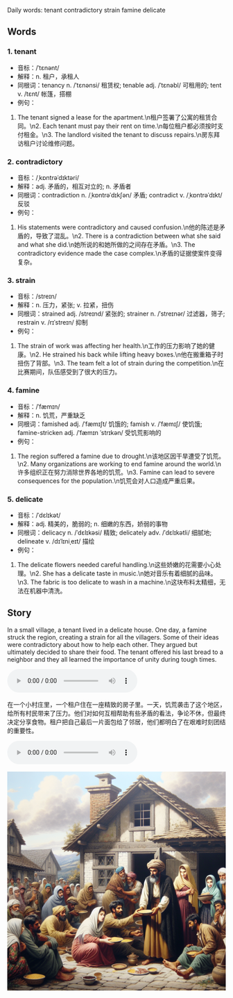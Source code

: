 Daily words: tenant contradictory strain famine delicate

## Words
### 1. tenant
- 音标：/ˈtɛnənt/ <span style="cursor: pointer;" onclick="document.getElementById('audio-player-1').play()"><i class="fas fa-volume-up"></i></span>
<audio id="audio-player-1" src="audios/words/tenant.mp3" style="display:none;"></audio>
- 解释：n. 租户，承租人
- 同根词：tenancy n. /ˈtɛnənsi/ 租赁权; tenable adj. /ˈtɛnəbl/ 可租用的; tent v. /tɛnt/ 帐篷，搭棚
- 例句：
1. The tenant signed a lease for the apartment.\n租户签署了公寓的租赁合同。\n2. Each tenant must pay their rent on time.\n每位租户都必须按时支付租金。\n3. The landlord visited the tenant to discuss repairs.\n房东拜访租户讨论维修问题。

### 2. contradictory
- 音标：/ˌkɒntrəˈdɪktəri/ <span style="cursor: pointer;" onclick="document.getElementById('audio-player-2').play()"><i class="fas fa-volume-up"></i></span>
<audio id="audio-player-2" src="audios/words/contradictory.mp3" style="display:none;"></audio>
- 解释：adj. 矛盾的，相互对立的; n. 矛盾者
- 同根词：contradiction n. /ˌkɒntrəˈdɪkʃən/ 矛盾; contradict v. /ˌkɒntrəˈdɪkt/ 反驳
- 例句：
1. His statements were contradictory and caused confusion.\n他的陈述是矛盾的，导致了混乱。\n2. There is a contradiction between what she said and what she did.\n她所说的和她所做的之间存在矛盾。\n3. The contradictory evidence made the case complex.\n矛盾的证据使案件变得复杂。

### 3. strain
- 音标：/streɪn/ <span style="cursor: pointer;" onclick="document.getElementById('audio-player-3').play()"><i class="fas fa-volume-up"></i></span>
<audio id="audio-player-3" src="audios/words/strain.mp3" style="display:none;"></audio>
- 解释：n. 压力，紧张; v. 拉紧，扭伤
- 同根词：strained adj. /streɪnd/ 紧张的; strainer n. /ˈstreɪnər/ 过滤器，筛子; restrain v. /rɪˈstreɪn/ 抑制
- 例句：
1. The strain of work was affecting her health.\n工作的压力影响了她的健康。\n2. He strained his back while lifting heavy boxes.\n他在搬重箱子时扭伤了背部。\n3. The team felt a lot of strain during the competition.\n在比赛期间，队伍感受到了很大的压力。

### 4. famine
- 音标：/ˈfæmɪn/ <span style="cursor: pointer;" onclick="document.getElementById('audio-player-4').play()"><i class="fas fa-volume-up"></i></span>
<audio id="audio-player-4" src="audios/words/famine.mp3" style="display:none;"></audio>
- 解释：n. 饥荒，严重缺乏
- 同根词：famished adj. /ˈfæmɪʃt/ 饥饿的; famish v. /ˈfæmɪʃ/ 使饥饿; famine-stricken adj. /ˈfæmɪn ˈstrɪkən/ 受饥荒影响的
- 例句：
1. The region suffered a famine due to drought.\n该地区因干旱遭受了饥荒。\n2. Many organizations are working to end famine around the world.\n许多组织正在努力消除世界各地的饥荒。\n3. Famine can lead to severe consequences for the population.\n饥荒会对人口造成严重后果。

### 5. delicate
- 音标：/ˈdɛlɪkət/ <span style="cursor: pointer;" onclick="document.getElementById('audio-player-5').play()"><i class="fas fa-volume-up"></i></span>
<audio id="audio-player-5" src="audios/words/delicate.mp3" style="display:none;"></audio>
- 解释：adj. 精美的，脆弱的; n. 细嫩的东西，娇弱的事物
- 同根词：delicacy n. /ˈdɛlɪkəsi/ 精致; delicately adv. /ˈdɛlɪkətli/ 细腻地; delineate v. /dɪˈlɪniˌeɪt/ 描绘
- 例句：
1. The delicate flowers needed careful handling.\n这些娇嫩的花需要小心处理。\n2. She has a delicate taste in music.\n她对音乐有着细腻的品味。\n3. The fabric is too delicate to wash in a machine.\n这块布料太精细，无法在机器中清洗。

## Story
In a small village, a tenant lived in a delicate house. One day, a famine struck the region, creating a strain for all the villagers. Some of their ideas were contradictory about how to help each other. They argued but ultimately decided to share their food. The tenant offered his last bread to a neighbor and they all learned the importance of unity during tough times.

<audio controls>
  <source src="./audios/story/2024-09-27-english.mp3" type="audio/mpeg">
  你的浏览器不支持音频元素。
</audio>
  

在一个小村庄里，一个租户住在一座精致的房子里。一天，饥荒袭击了这个地区，给所有村民带来了压力。他们对如何互相帮助有些矛盾的看法，争论不休，但最终决定分享食物。租户把自己最后一片面包给了邻居，他们都明白了在艰难时刻团结的重要性。

<audio controls>
  <source src="./audios/story/2024-09-27-chinese.mp3" type="audio/mpeg">
  你的浏览器不支持音频元素。
</audio>
  

![story](./images/2024-09-27.png)

